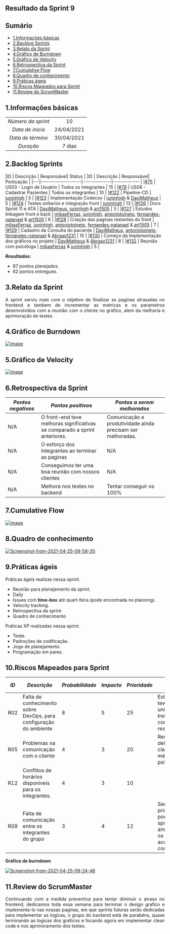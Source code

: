 ## Resultado da Sprint 9

## Sumário


- [1.Informações básicas](#1informações-básicas)
- [2.Backlog Sprints](#2backlog-sprints)
- [3.Relato da Sprint](#3relato-da-sprint)
- [4.Gráfico de Burndown](#4gráfico-de-burndown)
- [5.Gráfico de Velocity](#5gráfico-de-velocity)
- [6.Retrospectiva da Sprint](#6retrospectiva-da-sprint)
- [7.Cumulative Flow](#7cumulative-flow)
- [8.Quadro de conhecimento](#8quadro-de-conhecimento)
- [9.Práticas ágeis](#9práticas-ágeis)
- [10.Riscos Mapeados para Sprint](#10riscos-mapeados-para-sprint)
- [11.Review do ScrumMaster](#11review-do-scrummaster)


## 1.Informações básicas

| | |
|:--:|:--:|
|*Número da sprint*|10|
|*Data de início*|24/04/2021|
|*Data de término*|30/04/2021| 
|*Duração*|7 dias|

## 2.Backlog Sprints

|ID | Descrição | Responsável| Status |
|ID | Descrição | Responsável| Pontuação |
|---|--------------------|--------------|------------- |
|[#75](https://github.com/fga-eps-mds/2020.2-CheeryUP/issues/75) | US03 - Login de Usuário | Todos os integrantes | 15 | 
|[#78](https://github.com/fga-eps-mds/2020.2-CheeryUP/issues/78) | US06 - Cadastrar Pacientes | Todos os integrantes | 10 | 
|[#122](https://github.com/fga-eps-mds/2020.2-CheeryUP/issues/122) | Pipeline-CD |  [juninhigh](https://github.com/juninhigh) | 5 |
|[#123](https://github.com/fga-eps-mds/2020.2-CheeryUP/issues/123) | Implementação Codecov |  [juninhigh](https://github.com/juninhigh) & [DaviMatheus](https://github.com/DaviMatheus)  | 5 |
|[#124](https://github.com/fga-eps-mds/2020.2-CheeryUP/issues/124) | Testes unitarios e integração front |  [juninhigh](https://github.com/juninhigh)  | 13 |
|[#126](https://github.com/fga-eps-mds/2020.2-CheeryUP/issues/126) | Docs Sprint 11 e ATA | [DaviMatheus](https://github.com/DaviMatheus), [juninhigh](https://github.com/juninhigh) & [art1505](https://github.com/art1505) | 3 |
|[#127](https://github.com/fga-eps-mds/2020.2-CheeryUP/issues/127) | Estudos linkagem front e back | [mibasFerraz](https://github.com/mibasFerraz), [juninhigh](https://github.com/juninhigh), [antoniotoineto](https://github.com/antoniotoineto), [fernandes-natanael](https://github.com/fernandes-natanael) & [art1505](https://github.com/art1505) | 6 | 
|[#128](https://github.com/fga-eps-mds/2020.2-CheeryUP/issues/128) | Criação das paginas restantes do front | [mibasFerraz](https://github.com/mibasFerraz), [juninhigh](https://github.com/juninhigh), [antoniotoineto](https://github.com/antoniotoineto), [fernandes-natanael](https://github.com/fernandes-natanael) & [art1505](https://github.com/art1505) | 7 | 
|[#129](https://github.com/fga-eps-mds/2020.2-CheeryUP/issues/129) | Cadastro da Consulta do paciente | [DaviMatheus](https://github.com/DaviMatheus), [antoniotoineto](https://github.com/antoniotoineto), [fernandes-natanael](https://github.com/fernandes-natanael) & [Abraao1231](https://github.com/Abraao1231) | 10 | 
|[#130](https://github.com/fga-eps-mds/2020.2-CheeryUP/issues/130) | Começo da Implementação dos gráficos no projeto | [DaviMatheus](https://github.com/DaviMatheus) & [Abraao1231](https://github.com/Abraao1231) | 8 | 
|[#132](https://github.com/fga-eps-mds/2020.2-CheeryUP/issues/132) | Reunião com psicóloga | [mibasFerraz](https://github.com/mibasFerraz) & [juninhigh](https://github.com/juninhigh) | 5 | 
 


***Resultados:***
* 87 pontos planejados.
* 62 pontos entregues.


## 3.Relato da Sprint 
    
<div style="text-align: justify"> 
    A sprint serviu mais com o objetivo de finalizar as paginas atrasadas no frontend e tambem de incrementar as metricas e os parametros desenvolvidos com a reunião com o cliente no grafico, alem da melhoria e aprimoração de testes.
</div>

## 4.Gráfico de Burndown
<div style="text-align: justify">
    <a href="https://ibb.co/93sCszV"><img src="https://i.ibb.co/846S6Td/image.png" alt="image" border="0"></a>
</div>  

## 5.Gráfico de Velocity
<a href="https://ibb.co/LQYkP0B"><img src="https://i.ibb.co/Q8pbcJh/image.png" alt="image" border="0"></a>

## 6.Retrospectiva da Sprint
|***Pontos negativos*** | ***Pontos positivos*** | ***Pontos a serem melhorados***| 
|--------------|----------------|--------------|
| N/A | O front-end teve melhoras significativas se comparado a sprint anteriores. | Comunicação e produtividade ainda precisam ser melhoradas. |
| N/A | O esforço dos integrantes ao terminar as paginas| N/A | 
| N/A | Conseguimos ter uma boa reunião com nossos clientes |  N/A |
| N/A | Melhora nos testes no backend | Tentar conseguir os 100% |


## 7.Cumulative Flow
<a href="https://ibb.co/qyCgrTL"><img src="https://i.ibb.co/Wx0z2mN/image.png" alt="image" border="0"></a>

## 8.Quadro de conhecimento
<a href="https://ibb.co/bz32F9S"><img src="https://i.ibb.co/MMhGf0Y/Screenshot-from-2021-04-25-08-58-30.png" alt="Screenshot-from-2021-04-25-08-58-30" border="0"></a>

## 9.Práticas ágeis


Práticas ágeis realizas nessa sprint.

- Reunião para planejamento da sprint.  
- Daily
- Issues com **time-box** até quart-feira (pode encontrada no planning).
- Velocity tracking.
- Retrospectiva da sprint.
- Quadro de conhecimento


Práticas XP realizadas nessa sprint.
- Teste.
- Padroções de codificação.
- Jogo de planejamento.
- Programação em pares.


## 10.Riscos Mapeados para Sprint 
|***ID*** | ***Descrição*** |***Probabilidade***| ***Impacto***|***Prioridade***| ***Ação Preventiva***| 
|--------------|----------------|--------------|-----------|------------|---------------|
|R02  | Falta de conhecimento sobre DevOps, para configuração do ambiente | 8 |  5 | 25 | Estudo de tewstes unitarios treinamento com monitores responsaveis |
|R05 | Problemas na comunicação com o cliente | 4 | 3 | 20 | Reuniões para definir de forma clara as métricas e sobre psicometria. |
|R12 | Conflitos de horários disponíveis para os integrantes. | 4 | 3 | 10 |
|R09 | Falta de comunicação entre os integrantes do grupo | 3 | 4 | 12 | Sempre deixar principais pontos das sprints em ambientes que os integrantes acessam constantemente.|


**Gráfico de burndown**
<div style="text-align: justify">
<a href="https://ibb.co/GvfLqHg"><img src="https://i.ibb.co/99mL7ZR/Screenshot-from-2021-04-25-09-24-46.jpg" alt="Screenshot-from-2021-04-25-09-24-46" border="0"></a>
</div>

## 11.Review do ScrumMaster
<div style="text-align: justify">
   Continuando com a medida preventiva para tentar diminuir o atraso no frontend, dedicamos toda essa semana para terminar o design grafico e implementa-lo nas nossas paginas, em que sprints futuras serão dedicadas para implementar as logicas, o grupo do backend está de parabéns, quase terminando as logicas dos graficos e focando agora em implementar clean code e nos aprimoramento dos testes.
</div>

